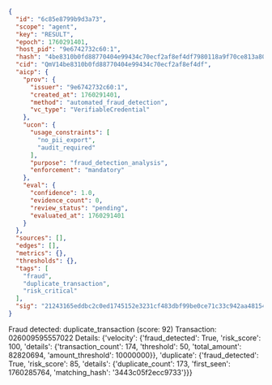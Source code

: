 ```json
{
  "id": "6c85e8799b9d3a73",
  "scope": "agent",
  "key": "RESULT",
  "epoch": 1760291401,
  "host_pid": "9e6742732c60:1",
  "hash": "4be8310b0fd88770404e99434c70ecf2af8ef4df7980118a9f70ce813a80d0d1",
  "cid": "QmV14be8310b0fd88770404e99434c70ecf2af8ef4df",
  "aicp": {
    "prov": {
      "issuer": "9e6742732c60:1",
      "created_at": 1760291401,
      "method": "automated_fraud_detection",
      "vc_type": "VerifiableCredential"
    },
    "ucon": {
      "usage_constraints": [
        "no_pii_export",
        "audit_required"
      ],
      "purpose": "fraud_detection_analysis",
      "enforcement": "mandatory"
    },
    "eval": {
      "confidence": 1.0,
      "evidence_count": 0,
      "review_status": "pending",
      "evaluated_at": 1760291401
    }
  },
  "sources": [],
  "edges": [],
  "metrics": {},
  "thresholds": {},
  "tags": [
    "fraud",
    "duplicate_transaction",
    "risk_critical"
  ],
  "sig": "21243165eddbc2c0ed1745152e3231cf483dbf99be0ce71c33c942aa4815421f"
}
```

Fraud detected: duplicate_transaction (score: 92)
Transaction: 026009595557022
Details: {'velocity': {'fraud_detected': True, 'risk_score': 100, 'details': {'transaction_count': 174, 'threshold': 50, 'total_amount': 82820694, 'amount_threshold': 10000000}}, 'duplicate': {'fraud_detected': True, 'risk_score': 85, 'details': {'duplicate_count': 173, 'first_seen': 1760285764, 'matching_hash': '3443c05f2ecc9733'}}}